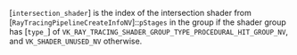 [`intersection_shader`] is the index of the intersection shader from
[`RayTracingPipelineCreateInfoNV`]::`pStages` in the group if
the shader group has [`type_`] of
`VK_RAY_TRACING_SHADER_GROUP_TYPE_PROCEDURAL_HIT_GROUP_NV`, and
`VK_SHADER_UNUSED_NV` otherwise.